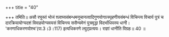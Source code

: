 +++
title = "40"

+++
तमिति॥ असौ रघुस्तं भोजं श्लाघ्यसंबन्धमनूचानत्वादिगुणयोगात्स्पृहणीयसंबन्धं विचिन्त्य विचार्य पुत्रं च दारक्रियायोग्यदशं विवाहयोग्यवयसं विचिन्त्य ससैन्यमेनं पुत्रमृद्धा विदर्भाधिपस्य धानी। 'करणाधिकरणयोश्च'(पा.3।3।117) इत्यधिकरणे ल्युट्प्रत्ययः। राज्ञां धानीति विग्रहः॥ 40 ॥